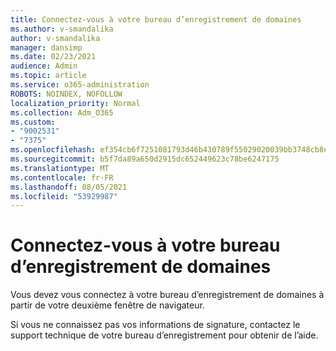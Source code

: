 ```yaml
---
title: Connectez-vous à votre bureau d’enregistrement de domaines
ms.author: v-smandalika
author: v-smandalika
manager: dansimp
ms.date: 02/23/2021
audience: Admin
ms.topic: article
ms.service: o365-administration
ROBOTS: NOINDEX, NOFOLLOW
localization_priority: Normal
ms.collection: Adm_O365
ms.custom:
- "9002531"
- "7375"
ms.openlocfilehash: ef354cb6f7251081793d46b430789f55029020039bb3748cb8ece3b951e787a2
ms.sourcegitcommit: b5f7da89a650d2915dc652449623c78be6247175
ms.translationtype: MT
ms.contentlocale: fr-FR
ms.lasthandoff: 08/05/2021
ms.locfileid: "53929987"
---
```

# <a name="sign-in-to-your-domain-registrar"></a>Connectez-vous à votre bureau d’enregistrement de domaines

Vous devez vous connectez à votre bureau d’enregistrement de domaines à partir de votre deuxième fenêtre de navigateur.

Si vous ne connaissez pas vos informations de signature, contactez le support technique de votre bureau d’enregistrement pour obtenir de l’aide.